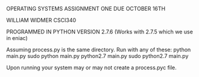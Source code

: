 OPERATING SYSTEMS
ASSIGNMENT ONE
DUE OCTOBER 16TH

WILLIAM WIDMER
CSCI340 


PROGRAMMED IN PYTHON VERSION 2.7.6
(Works with 2.7.5 which we use in eniac)

Assuming process.py is the same directory. 
Run with any of these:
	python main.py
	sudo python main.py
	python2.7 main.py
	sudo python2.7 main.py


Upon running your system may or may not create a process.pyc file.
